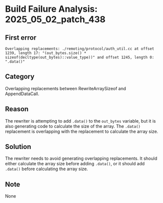 # Build Failure Analysis: 2025_05_02_patch_438

## First error

```
Overlapping replacements: ./remoting/protocol/auth_util.cc at offset 1239, length 17: "(out_bytes.size() * sizeof(decltype(out_bytes)::value_type))" and offset 1245, length 0: ".data()"
```

## Category
Overlapping replacements between RewriteArraySizeof and AppendDataCall.

## Reason
The rewriter is attempting to add `.data()` to the `out_bytes` variable, but it is also generating code to calculate the size of the array. The `.data()` replacement is overlapping with the replacement to calculate the array size.

## Solution
The rewriter needs to avoid generating overlapping replacements. It should either calculate the array size before adding `.data()`, or it should add `.data()` before calculating the array size.

## Note
None